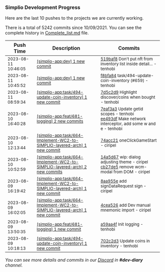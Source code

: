 
### Simplio Development Progress

Here are the last 10 pushes to the projects we are currently working.

There is a total of 5242 commits since 10/09/2021. You can see the complete history in
 [Complete_list.md](Complete_list.md) file.

| Push Time | Description | Commits |
| --- | --- | --- |
| <sub>2023-08-11 10:46:05</sub> | <sub>[[simplio-app:dev] 1 new commit](https://github.com/SimplioOfficial/simplio-app/commit/519baf8e83b02ba09a176ca658c03f2dd3f849ce)</sub> | <sub>[519baf8](https://github.com/SimplioOfficial/simplio-app/commit/519baf8e83b02ba09a176ca658c03f2dd3f849ce) Don't put nft from inventory list inside detail... - tenhobi</sub> |
| <sub>2023-08-11 10:45:52</sub> | <sub>[[simplio-app:dev] 1 new commit](https://github.com/SimplioOfficial/simplio-app/commit/f8bfa84dad535f191306db21f434032a210562bd)</sub> | <sub>[f8bfa84](https://github.com/SimplioOfficial/simplio-app/commit/f8bfa84dad535f191306db21f434032a210562bd) task/494-update-coin-inventory (#659) - tenhobi</sub> |
| <sub>2023-08-11 08:59:34</sub> | <sub>[[simplio-app:task/494-update-coin-inventory] 1 new commit](https://github.com/SimplioOfficial/simplio-app/commit/7d5c2d9f88c56123bae0893a05e8916398e02a6c)</sub> | <sub>[7d5c2d9](https://github.com/SimplioOfficial/simplio-app/commit/7d5c2d9f88c56123bae0893a05e8916398e02a6c) Highlight discover/coins when bought - tenhobi</sub> |
| <sub>2023-08-10 16:40:28</sub> | <sub>[[simplio-app:feat/681-logging] 2 new commits](https://github.com/SimplioOfficial/simplio-app/compare/a59aa4f30789...ee493dfd0572)</sub> | <sub>[7eaf3a3](https://github.com/SimplioOfficial/simplio-app/commit/7eaf3a3bd9323b0261e76bee69d49daa80852c63) Update getid scopes - tenhobi<br>[ee493df](https://github.com/SimplioOfficial/simplio-app/commit/ee493dfd0572a169fd6cc91da4a274ad34d4ae6d) Make network interceptor, add some w and e - tenhobi</sub> |
| <sub>2023-08-10 12:13:44</sub> | <sub>[[simplio-app:task/664-Implement-WC2-to-SIMPLIO-layered-arch] 1 new commit](https://github.com/SimplioOfficial/simplio-app/commit/74acc212d8eb5b61977b821c1be4570efe1b1e75)</sub> | <sub>[74acc21](https://github.com/SimplioOfficial/simplio-app/commit/74acc212d8eb5b61977b821c1be4570efe1b1e75) oneClickGameStart - ciripel</sub> |
| <sub>2023-08-10 10:52:59</sub> | <sub>[[simplio-app:task/664-Implement-WC2-to-SIMPLIO-layered-arch] 2 new commits](https://github.com/SimplioOfficial/simplio-app/compare/8aa955e36cd6...cb27de55b70b)</sub> | <sub>[14a5d67](https://github.com/SimplioOfficial/simplio-app/commit/14a5d67bc519d59d70b4fde129af7babdcd79914) wip: dialog adjusting theme - ciripel<br>[cb27de5](https://github.com/SimplioOfficial/simplio-app/commit/cb27de55b70b13d0331fe575ee9bee48165d33bc) remove wcm-modal from DOM - ciripel</sub> |
| <sub>2023-08-09 16:19:42</sub> | <sub>[[simplio-app:task/664-Implement-WC2-to-SIMPLIO-layered-arch] 1 new commit](https://github.com/SimplioOfficial/simplio-app/commit/8aa955e36cd617d5203b87768fe574379f3431be)</sub> | <sub>[8aa955e](https://github.com/SimplioOfficial/simplio-app/commit/8aa955e36cd617d5203b87768fe574379f3431be) add signDataRequest sign - ciripel</sub> |
| <sub>2023-08-09 16:02:05</sub> | <sub>[[simplio-app:task/664-Implement-WC2-to-SIMPLIO-layered-arch] 1 new commit](https://github.com/SimplioOfficial/simplio-app/commit/4cea5268976b3b79b09c3e7ae69f3fc6ea0849f7)</sub> | <sub>[4cea526](https://github.com/SimplioOfficial/simplio-app/commit/4cea5268976b3b79b09c3e7ae69f3fc6ea0849f7) add Dev manual mnemonic import - ciripel</sub> |
| <sub>2023-08-09 13:50:35</sub> | <sub>[[simplio-app:feat/681-logging] 1 new commit](https://github.com/SimplioOfficial/simplio-app/commit/a59aa4f30789f0c1b40eb7f643eea10677e61efb)</sub> | <sub>[a59aa4f](https://github.com/SimplioOfficial/simplio-app/commit/a59aa4f30789f0c1b40eb7f643eea10677e61efb) Init logging - tenhobi</sub> |
| <sub>2023-08-09 10:18:13</sub> | <sub>[[simplio-app:task/494-update-coin-inventory] 1 new commit](https://github.com/SimplioOfficial/simplio-app/commit/702c2d3fb7f671061008fd84619379b0aaa202e3)</sub> | <sub>[702c2d3](https://github.com/SimplioOfficial/simplio-app/commit/702c2d3fb7f671061008fd84619379b0aaa202e3) Update coins in inventory - tenhobi</sub> |

_You can see more details and commits in our [Discord](https://discord.gg/aKhjuwZmdP) in **#dev-diary** channel._
